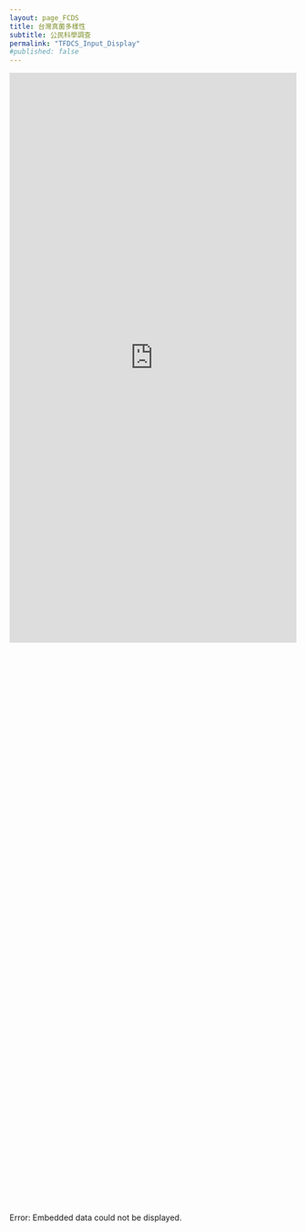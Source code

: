 ```yaml
---
layout: page_FCDS
title: 台灣真菌多樣性
subtitle: 公民科學調查
permalink: "TFDCS_Input_Display"
#published: false
---
```

<iframe src="https://script.google.com/macros/s/AKfycbyc2A_spYR8J9wUB-ILPlHwChZB8-OSvdFccd45nzfKAUnJSkaxam2dbd5VbIcH5iYzhw/exec" height="1000" width="100%" frameBorder="0"></iframe>

<object data="https://script.google.com/macros/s/AKfycbyc2A_spYR8J9wUB-ILPlHwChZB8-OSvdFccd45nzfKAUnJSkaxam2dbd5VbIcH5iYzhw/exec" width="100%" height="1000">
    <embed src="https://script.google.com/macros/s/AKfycbyc2A_spYR8J9wUB-ILPlHwChZB8-OSvdFccd45nzfKAUnJSkaxam2dbd5VbIcH5iYzhw/exec" width="100%" height="1000"> </embed>
    Error: Embedded data could not be displayed.
</object>
